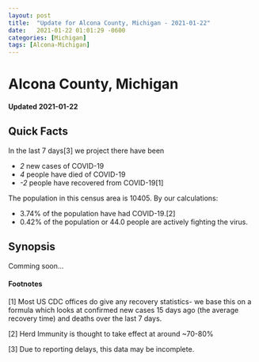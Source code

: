 ```yaml
---
layout: post
title:  "Update for Alcona County, Michigan - 2021-01-22"
date:   2021-01-22 01:01:29 -0600
categories: [Michigan]
tags: [Alcona-Michigan]
---
```


# Alcona County, Michigan
#### Updated 2021-01-22

## Quick Facts

In the last 7 days[3] we project there have been
- *2* new cases of COVID-19
- *4* people have died of COVID-19
- *-2* people have recovered from COVID-19[1]

The population in this census area is 10405. By our calculations:
- 3.74% of the population have had COVID-19.[2]
- 0.42% of the population or 44.0 people are actively fighting the virus.

## Synopsis

Comming soon...


#### Footnotes

[1] Most US CDC offices do give any recovery statistics- we base this on a formula which looks at confirmed new cases
15 days ago (the average recovery time) and deaths over the last 7 days.

[2] Herd Immunity is thought to take effect at around ~70-80%

[3] Due to reporting delays, this data may be incomplete.
 
    